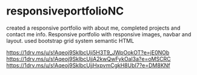# responsiveportfolioNC
created a responsive portfolio with about me, completed projects and contact me info.
Responsive portfolio with responsive images, navbar and layout.
used bootstrap grid system
semantic HTML

https://1drv.ms/u/s!Aqeoj9SklbcUji5H3T9_JWpOokOT?e=jE0NOb
https://1drv.ms/u/s!Aqeoj9SklbcUjjA2kwQwFykOal3a?e=oMSCRC
https://1drv.ms/u/s!Aqeoj9SklbcUjjHxpvmCgkH8UbI7?e=DM8KNf
